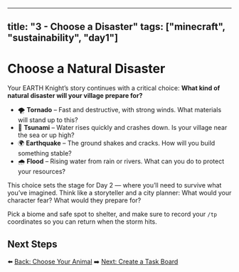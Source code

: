 ---

title: "3 - Choose a Disaster"
tags: ["minecraft", "sustainability", "day1"]
----------------------------------------------

# Choose a Natural Disaster

Your EARTH Knight’s story continues with a critical choice: **What kind of natural disaster will your village prepare for?**

* 🌪 **Tornado** – Fast and destructive, with strong winds. What materials will stand up to this?
* 🌊 **Tsunami** – Water rises quickly and crashes down. Is your village near the sea or up high?
* 🌍 **Earthquake** – The ground shakes and cracks. How will you build something stable?
* 🌧 **Flood** – Rising water from rain or rivers. What can you do to protect your resources?

This choice sets the stage for Day 2 — where you’ll need to survive what you’ve imagined. Think like a storyteller and a city planner: What would your character fear? What would they prepare for?

Pick a biome and safe spot to shelter, and make sure to record your `/tp` coordinates so you can return when the storm hits.

## Next Steps

⬅️ [Back: Choose Your Animal](/sustainability_lab/Day-1/01_choose_animal)
➡️ [Next: Create a Task Board](/sustainability_lab/Day-1/03_task_board)

